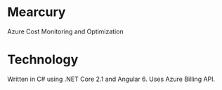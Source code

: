 # Mearcury
Azure Cost Monitoring and Optimization

# Technology
Written in C# using .NET Core 2.1 and Angular 6.
Uses Azure Billing API.
